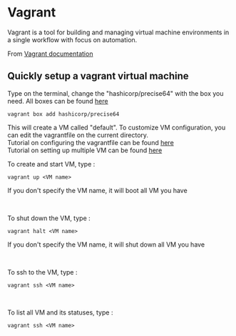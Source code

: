 # Vagrant

Vagrant is a tool for building and managing virtual machine environments in a single workflow with focus on automation.

From [Vagrant documentation](https://www.vagrantup.com/intro/index.html)

## Quickly setup a vagrant virtual machine
Type on the terminal, change the "hashicorp/precise64" with the box you need. All boxes can be found [here](https://vagrantcloud.com/boxes/search)
```
vagrant box add hashicorp/precise64
```
This will create a VM called "default". To customize VM configuration, you can edit the vagrantfile on the current directory.<br>
Tutorial on configuring the vagrantfile can be found [here](https://www.youtube.com/watch?v=pofWJAHynfU&index=6&list=PLMWwct3_kb-358XZdnN66zb3HaU97DSQ0)<br>
Tutorial on setting up multiple VM can be found [here](https://www.youtube.com/watch?v=RSslFGH1Vjw)

To create and start VM, type :
```
vagrant up <VM name>
```
If you don't specify the VM name, it will boot all VM you have

<br>

To shut down the VM, type :
```
vagrant halt <VM name>
```
If you don't specify the VM name, it will shut down all VM you have

<br>

To ssh to the VM, type :
```
vagrant ssh <VM name>
```

<br>

To list all VM and its statuses, type :
```
vagrant ssh <VM name>
```
